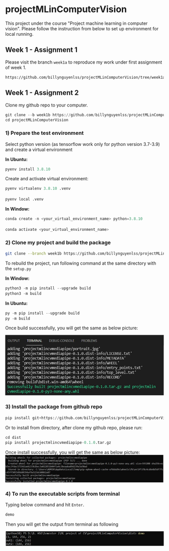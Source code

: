 # projectMLinComputerVision

This project under the course "Project machine learning in computer vision".
Please follow the instruction from below to set up environment for local running.

## Week 1 - Assignment 1

Please visit the branch `week1a` to reproduce my work under first assignment of week 1.

```
https://github.com/billynguyenlss/projectMLinComputerVision/tree/week1a
```

## Week 1 - Assignment 2

Clone my github repo to your computer.

```python
git clone --b week1b https://github.com/billynguyenlss/projectMLinComputerVision.git
cd projectMLinComputerVision
```

### 1) Prepare the test environment

Select python version (as tensorflow work only for python version 3.7-3.9) and create a virtual environment

**In Ubuntu:**

```python
pyenv install 3.8.10
```

Create and activate virtual environment:

```python
pyenv virtualenv 3.8.10 .venv

pyenv local .venv
```

**In Window:**

```python
conda create -n <your_virtual_environment_name> python=3.8.10

conda activate <your_virtual_environment_name>
```

### 2) Clone my project and build the package

```bash
git clone --branch week1b https://github.com/billynguyenlss/projectMLinComputerVision.git
```

To rebuild the project, run following command at the same directory with the `setup.py`

**In Window:**
```python
python3 -m pip install --upgrade build
python3 -m build
```

**In Ubuntu:**
```python
py -m pip install --upgrade build
py -m build
```
Once build successfully, you will get the same as below picture:

![successful build](img/week1b-001.JPG)

### 3) Install the package from github repo

```python
pip install git+https://github.com/billynguyenlss/projectMLinComputerVision.git@week1b
```

Or to install from directory, after clone my github repo, please run:
```python
cd dist
pip install projectmlincvmediapipe-0.1.0.tar.gz
```

Once install successfully, you will get the same as below picture:
![successful run demo executable file](img/week1b-003.jpg)

### 4) To run the executable scripts from terminal

Typing below command and hit `Enter`.

```python
demo
```

Then you will get the output from terminal as following

![successful run demo executable file](img/week1b-002.jpg)
